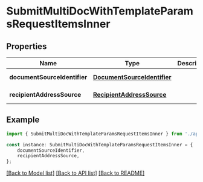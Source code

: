 # SubmitMultiDocWithTemplateParamsRequestItemsInner


## Properties

Name | Type | Description | Notes
------------ | ------------- | ------------- | -------------
**documentSourceIdentifier** | [**DocumentSourceIdentifier**](DocumentSourceIdentifier.md) |  | [default to undefined]
**recipientAddressSource** | [**RecipientAddressSource**](RecipientAddressSource.md) |  | [default to undefined]

## Example

```typescript
import { SubmitMultiDocWithTemplateParamsRequestItemsInner } from './api';

const instance: SubmitMultiDocWithTemplateParamsRequestItemsInner = {
    documentSourceIdentifier,
    recipientAddressSource,
};
```

[[Back to Model list]](../README.md#documentation-for-models) [[Back to API list]](../README.md#documentation-for-api-endpoints) [[Back to README]](../README.md)
